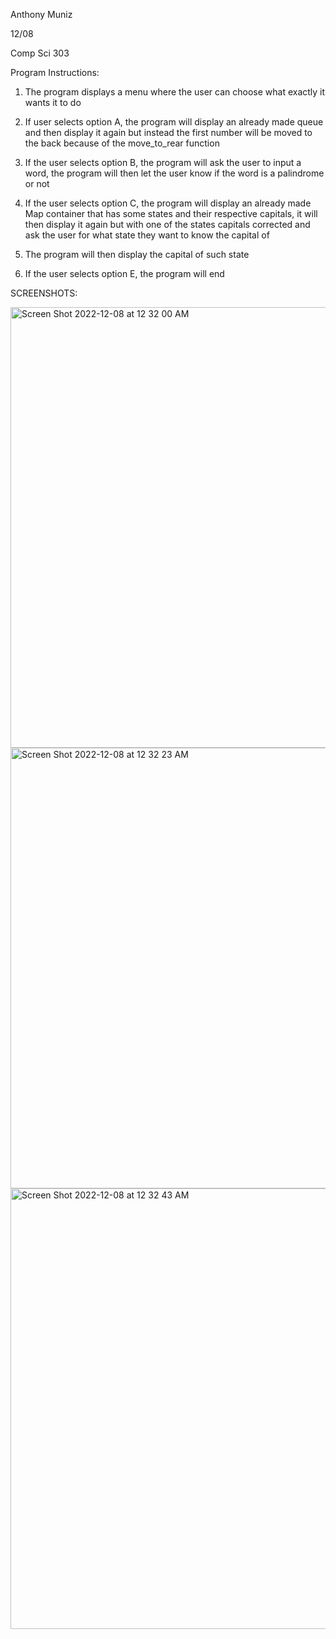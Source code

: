 Anthony Muniz

12/08

Comp Sci 303

Program Instructions:

1. The program displays a menu where the user can choose what exactly it wants it to do

2. If user selects option A, the program will display an already made queue and then display it again but instead the first number will be moved to the back because of the move_to_rear function

3. If the user selects option B, the program will ask the user to input a word, the program will then let the user know if the word is a palindrome or not

4. If the user selects option C, the program will display an already made Map container that has some states and their respective capitals, it will then display it again but with one of the states capitals corrected and ask the user for what state they want to know the capital of

5. The program will then display the capital of such state

6. If the user selects option E, the program will end


SCREENSHOTS:

<img width="705" alt="Screen Shot 2022-12-08 at 12 32 00 AM" src="https://user-images.githubusercontent.com/90846030/206375072-cbb03438-506e-45ed-a8c8-83c3b4163cb1.png">
<img width="705" alt="Screen Shot 2022-12-08 at 12 32 23 AM" src="https://user-images.githubusercontent.com/90846030/206375089-f5d6e19f-0a2a-4f86-b043-5234838ec736.png">
<img width="705" alt="Screen Shot 2022-12-08 at 12 32 43 AM" src="https://user-images.githubusercontent.com/90846030/206375103-a763834b-535b-4b7a-91b0-18a4149f4717.png">
